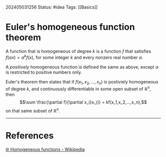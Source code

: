 202405031256
Status: #idea
Tags: [[Basics]]

# Euler's homogeneous function theorem

A function that is homogeneous of degree $k$ is a function $f$ that satisfies $f(\alpha x) = \alpha^{k}f(x)$, for some integer $k$ and every nonzero real number $\alpha$.

A *positively* homogeneous function is defined the same as above, except $\alpha$ is restricted to positive numbers only. 

Euler's theorem then states that if $f(x_{1},x_2,...,x_n)$ is postiviely homogeneous of degree $k$, and continuously differentiable in some open subset of $\mathbb R^n$, then
$$\sum \frac{\partial f}{\partial x_i}x_{i} = kf(x_1,x_2,...,x_n),$$
on that same subset of $\mathbb R^n$.

___
# References
[🌐 Homogeneous functions - Wikipedia](https://en.wikipedia.org/wiki/Homogeneous_function#Euler's_theorem)